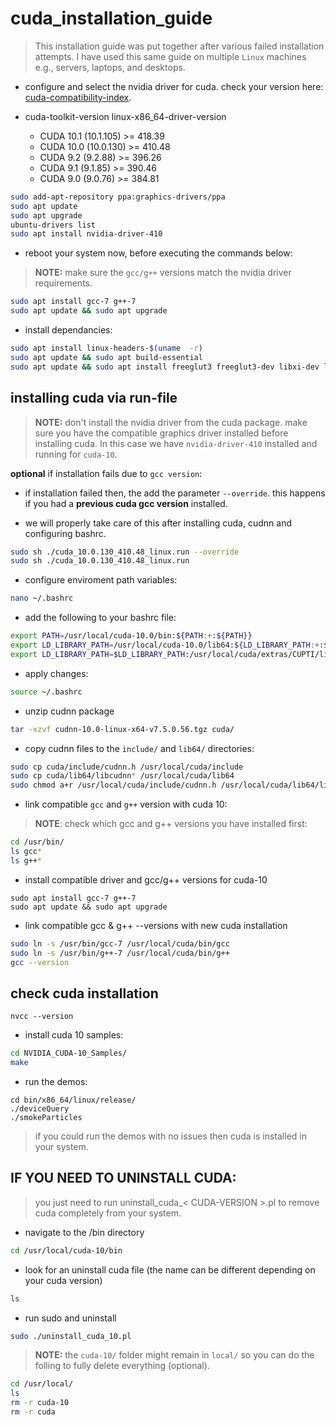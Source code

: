 # cuda_installation_guide

> This installation guide was put together after various failed installation attempts. I have used this same guide on multiple `Linux` machines e.g., servers, laptops, and desktops.

* configure and select the nvidia driver for cuda. check your version here: [cuda-compatibility-index](https://docs.nvidia.com/deploy/cuda-compatibility/index.html).

- cuda-toolkit-version    linux-x86_64-driver-version
  
  - CUDA 10.1 (10.1.105)	>= 418.39
  - CUDA 10.0 (10.0.130)	>= 410.48
  - CUDA 9.2 (9.2.88)		  >= 396.26
  - CUDA 9.1 (9.1.85)		  >= 390.46
  - CUDA 9.0 (9.0.76)		  >= 384.81

```bash
sudo add-apt-repository ppa:graphics-drivers/ppa
sudo apt update
sudo apt upgrade
ubuntu-drivers list
sudo apt install nvidia-driver-410
```

* reboot your system now, before executing the commands below:

> **NOTE:** make sure the `gcc/g++` versions match the nvidia driver requirements.

```bash
sudo apt install gcc-7 g++-7
sudo apt update && sudo apt upgrade
```

* install dependancies:

```bash
sudo apt install linux-headers-$(uname  -r)
sudo apt update && sudo apt build-essential
sudo apt update && sudo apt install freeglut3 freeglut3-dev libxi-dev libxmu-dev
```

## installing cuda via run-file

> **NOTE:** don't install the nvidia driver from the cuda package. make sure you have the compatible graphics driver installed before installing cuda. In this case we have `nvidia-driver-410` installed and running for `cuda-10`.

**optional** if installation fails due to `gcc version`:

- if installation failed then, the add the parameter `--override`. this happens if you had a **previous cuda gcc version** installed.

* we will properly take care of this after installing cuda, cudnn and configuring bashrc.
  
```bash 
sudo sh ./cuda_10.0.130_410.48_linux.run --override
sudo sh ./cuda_10.0.130_410.48_linux.run
```

* configure enviroment path variables:

```bash
nano ~/.bashrc
```

* add the following to your bashrc file:

```bash
export PATH=/usr/local/cuda-10.0/bin:${PATH:+:${PATH}}
export LD_LIBRARY_PATH=/usr/local/cuda-10.0/lib64:${LD_LIBRARY_PATH:+:${LD_LIBRARY_PATH}}
export LD_LIBRARY_PATH=$LD_LIBRARY_PATH:/usr/local/cuda/extras/CUPTI/lib64
```

* apply changes:

```bash
source ~/.bashrc 
```

* unzip cudnn package

```bash
tar -xzvf cudnn-10.0-linux-x64-v7.5.0.56.tgz cuda/
```

* copy cudnn files to the `include/` and `lib64/` directories:

```bash
sudo cp cuda/include/cudnn.h /usr/local/cuda/include
sudo cp cuda/lib64/libcudnn* /usr/local/cuda/lib64
sudo chmod a+r /usr/local/cuda/include/cudnn.h /usr/local/cuda/lib64/libcudnn*
```

* link compatible `gcc` and `g++` version with cuda 10:

> **NOTE**: check which gcc and g++ versions you have installed first:

```bash
cd /usr/bin/
ls gcc*
ls g++*
```

* install compatible driver and gcc/g++ versions for cuda-10

```
sudo apt install gcc-7 g++-7
sudo apt update && sudo apt upgrade
```

* link compatible gcc & g++ --versions with new cuda installation

```bash
sudo ln -s /usr/bin/gcc-7 /usr/local/cuda/bin/gcc
sudo ln -s /usr/bin/g++-7 /usr/local/cuda/bin/g++
gcc --version
```

## check cuda installation

```
nvcc --version
```

* install cuda 10 samples:

```bash
cd NVIDIA_CUDA-10_Samples/
make
```

* run the demos:

```
cd bin/x86_64/linux/release/
./deviceQuery
./smokeParticles 
```

> if you could run the demos with no issues then cuda is installed in your system.

## IF YOU NEED TO UNINSTALL CUDA:

> you just need to run uninstall_cuda_< CUDA-VERSION >.pl to remove cuda completely from your system.

* navigate to the /bin directory

```bash
cd /usr/local/cuda-10/bin
```

* look for an uninstall cuda file (the name can be different depending on your cuda version)

```bash
ls
```

* run sudo and uninstall

```bash
sudo ./uninstall_cuda_10.pl
```

> **NOTE:** the `cuda-10/` folder might remain in `local/` so you can do the folling to fully delete everything (optional).

```bash
cd /usr/local/
ls
rm -r cuda-10
rm -r cuda
```
